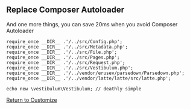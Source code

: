 <!--
title: Replace Composer Autoloader
-->

## Replace Composer Autoloader

And one more things, you can save 20ms when you avoid Composer Autoloader

    require_once __DIR__ .'/../src/Config.php';
    require_once __DIR__ .'/../src/Metadata.php';
    require_once __DIR__ .'/../src/File.php';
    require_once __DIR__ .'/../src/Pages.php';
    require_once __DIR__ .'/../src/Request.php';
    require_once __DIR__ .'/../src/Vestibulum.php';
    require_once __DIR__ .'/../vendor/erusev/parsedown/Parsedown.php';
    require_once __DIR__ .'/../vendor/latte/latte/src/latte.php';

    echo new \vestibulum\Vestibulum; // deathly simple

<a href="/customize" class="btn btn-primary">Return to Customize</a>